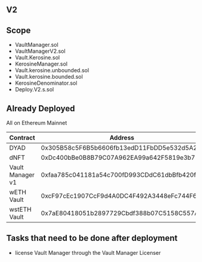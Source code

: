 ## V2

## Scope

- VaultManager.sol
- VaultManagerV2.sol
- Vault.Kerosine.sol
- KerosineManager.sol
- Vault.kerosine.unbounded.sol
- Vault.kerosine.bounded.sol
- KerosineDenominator.sol
- Deploy.V2.s.sol

## Already Deployed

All on Ethereum Mainnet

| Contract | Address |
|----------|----------|
| DYAD             | 0x305B58c5F6B5b6606fb13edD11FbDD5e532d5A26 |
| dNFT             | 0xDc400bBe0B8B79C07A962EA99a642F5819e3b712 |
| Vault Manager v1 | 0xfaa785c041181a54c700fD993CDdC61dbBfb420f |
| wETH Vault       | 0xcF97cEc1907CcF9d4A0DC4F492A3448eFc744F6c |
| wstETH Vault     | 0x7aE80418051b2897729Cbdf388b07C5158C557A1 |

## Tasks that need to be done after deployment

- license Vault Manager through the Vault Manager Licenser
